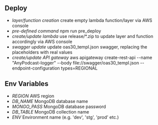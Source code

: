 ## Deploy
- _layer/function creation_ create empty lambda function/layer via AWS console
- _pre-defined command_ npm run pre_deploy
- _create/update lambda_ use release/*.zip to update layer and function accordingly via AWS console
- _swagger update_ update oas30_templ.json swagger, replacing the placeholders with real values
- _create/update API gateway_ aws apigateway create-rest-api --name "AnyPodcast-logger" --body file://swagger/oas30_templ.json --endpoint-configuration types=REGIONAL

## Env Variables
- *REGION* AWS region 
- *DB_NAME* MongoDB database name
- *MONGO_PASS* MongoDB database password
- *DB_TABLE* MongoDB collection name
- *ENV* Environment name (e.g. 'dev', 'stg', 'prod' etc.)